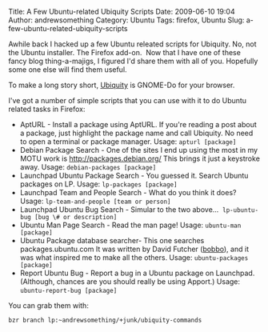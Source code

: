 Title: A Few Ubuntu-related Ubiquity Scripts
Date: 2009-06-10 19:04
Author: andrewsomething
Category: Ubuntu
Tags: firefox, Ubuntu
Slug: a-few-ubuntu-related-ubiquity-scripts

Awhile back I hacked up a few Ubuntu releated scripts for Ubiquity. No,
not the Ubuntu installer. The Firefox add-on.  Now that I have one of
these fancy blog thing-a-majigs, I figured I'd share them with all of
you. Hopefully some one else will find them useful.

To make a long story short, [Ubiquity][] is GNOME-Do for your browser.

I've got a number of simple scripts that you can use with it to do
Ubuntu related tasks in Firefox:

-   AptURL - Install a package using AptURL. If you're reading a post
    about a package, just highlight the package name and call Ubiquity.
    No need to open a terminal or package manager. Usage: `apturl
    [package]`
-   Debian Package Search - One of the sites I end up using the most in
    my MOTU work is http://packages.debian.org/ This brings it just a
    keystroke away. Usage: `debian-packages [package]`
-   Launchpad Ubuntu Package Search - You guessed it. Search Ubuntu
    packages on LP. Usage: `lp-packages [package]`
-   Launchpad Team and People Search - What do you think it does? Usage:
    `lp-team-and-people [team or person]`
-   Launchpad Ubuntu Bug Search - Simular to the two above... 
    `lp-ubuntu-bug [bug \# or description]`
-   Ubuntu Man Page Search - Read the man page! Usage: `ubuntu-man
    [package]`
-   Ubuntu Package database searcher- This one searches
    packages.ubuntu.com It was written by David Futcher ([bobbo][]), and
    it was what inspired me to make all the others. Usage:
    `ubuntu-packages [package]`
-   Report Ubuntu Bug - Report a bug in a Ubuntu package on Launchpad.
    (Although, chances are you should really be using Apport.) Usage:
    `ubuntu-report-bug [package]`

You can grab them with:

    bzr branch lp:~andrewsomething/+junk/ubiquity-commands

  [Ubiquity]: http://labs.mozilla.com/projects/ubiquity/
  [bobbo]: https://edge.launchpad.net/~bobbo
